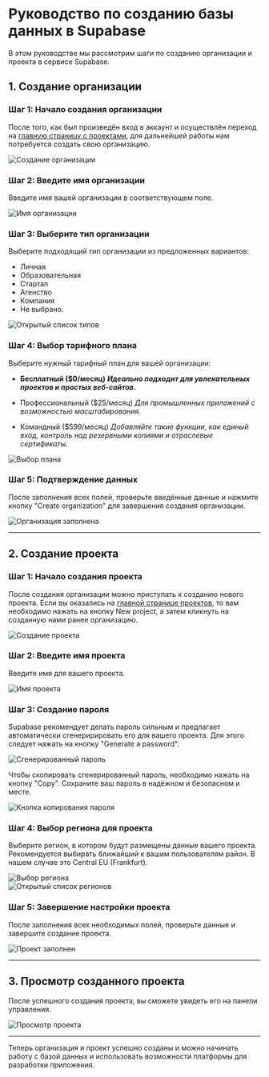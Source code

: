 # Руководство по созданию базы данных в Supabase

В этом руководстве мы рассмотрим шаги по созданию организации и проекта в сервисе Supabase.

## 1. Создание организации

### Шаг 1: Начало создания организации

После того, как был произведён вход в аккаунт и осуществлён переход на [главную страницу с проектами](https://supabase.com/dashboard/projects), для дальнейшей работы нам потребуется создать свою организацию.

![Создание организации](images/supabase_create_organization_new-organization.png)

### Шаг 2: Введите имя организации

Введите имя вашей организации в соответствующем поле.

![Имя организации](images/supabase_create_organization_name-focus.png)

### Шаг 3: Выберите тип организации

Выберите подходящий тип организации из предложенных вариантов:

- Личная
- Образовательная
- Стартап
- Агенство
- Компания
- Не выбрано.

![Открытый список типов](images/supabase_create_organization_type-open.png)

### Шаг 4: Выбор тарифного плана

Выберите нужный тарифный план для вашей организации:

- **Бесплатный ($0/месяц)**
  ***Идеально подходит для увлекательных проектов и простых веб-сайтов.***

- Профессиональный ($25/месяц)
  *Для промышленных приложений с возможностью масштабирования.*

- Командный ($599/месяц)
  *Добавляйте такие функции, как единый вход, контроль над резервными копиями и отраслевые сертификаты.*

![Выбор плана](images/supabase_create_organization_plan-focus.png)

### Шаг 5: Подтверждение данных

После заполнения всех полей, проверьте введённые данные и нажмите кнопку "Create organization" для завершения создания организации.

![Организация заполнена](images/supabase_create_organization_create-focus.png)

---

## 2. Создание проекта

### Шаг 1: Начало создания проекта

После создания организации можно приступать к созданию нового проекта. Если вы оказались на [главной странице проектов](https://supabase.com/dashboard/projects), то вам необходимо нажать на кнопку New project, а затем кликнуть на созданную нами ранее организацию.

![Создание проекта](images/supabase_create_project_new-project.png)

### Шаг 2: Введите имя проекта

Введите имя для вашего проекта.

![Имя проекта](images/supabase_create_project_name-focus.png)

### Шаг 3: Создание пароля

Supabase рекомендует делать пароль сильным и предлагает автоматически сгенеририровать его для вашего проекта. Для этого следует нажать на кнопку "Generate a password".

![Сгенерированный пароль](images/supabase_create_project_generate_password-focus.png)  

Чтобы скопировать сгенерированный пароль, необходимо нажать на кнопку "Copy". Сохраните ваш пароль в надёжном и безопасном и месте.

![Кнопка копирования пароля](images/supabase_create_project_copy_password-focus.png)

### Шаг 4: Выбор региона для проекта

Выберите регион, в котором будут размещены данные вашего проекта. Рекомендуется выбирать ближайший к вашим пользователям район.
В нашем случае это Central EU (Frankfurt).
  
![Выбор региона](images/supabase_create_project_region-focus.png)  
![Открытый список регионов](images/supabase_create_project_region-open.png)

### Шаг 5: Завершение настройки проекта

После заполнения всех необходимых полей, проверьте данные и завершите создание проекта.

![Проект заполнен](images/supabase_create_project_create-focus.png)

---

## 3. Просмотр созданного проекта

После успешного создания проекта, вы сможете увидеть его на панели управления.

![Просмотр проекта](images/supabase_project.png)

---

Теперь организация и проект успешно созданы и можно начинать работу с базой данных и использовать возможности платформы для разработки приложения.

